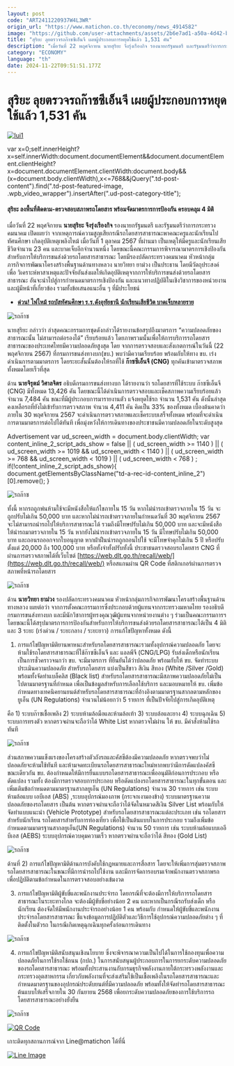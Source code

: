 ```yaml
---
layout: post
code: "ART2411220937W4L3WR"
origin_url: "https://www.matichon.co.th/economy/news_4914582"
image: "https://github.com/user-attachments/assets/2b6e7ad1-a50a-4d42-bab8-ca8dc9d2e69b"
title: "สุริยะ ลุยตรวจรถก๊าซซีเอ็นจี เผยผู้ประกอบการหยุดใช้แล้ว 1,531 คัน"
description: "เมื่อวันที่ 22 พฤศจิกายน นายสุริยะ จึงรุ่งเรืองกิจ รองนายกรัฐมนตรี และรัฐมนตรีว่าการกระทรวงคมนาคม เปิดเผยว่า"
category: "ECONOMY"
language: "th"
date: 2024-11-22T09:51:51.177Z
---
```


# สุริยะ ลุยตรวจรถก๊าซซีเอ็นจี เผยผู้ประกอบการหยุดใช้แล้ว 1,531 คัน

[![](https://www.matichon.co.th/wp-content/uploads/2024/11/lui1.jpg "lui1")](https://www.matichon.co.th/wp-content/uploads/2024/11/lui1.jpg)

var x=0;self.innerHeight?x=self.innerWidth:document.documentElement&&document.documentElement.clientHeight?x=document.documentElement.clientWidth:document.body&&(x=document.body.clientWidth),x<=768&&jQuery(".td-post-content").find(".td-post-featured-image, .wpb\_video\_wrapper").insertAfter(".ud-post-category-title");

#### **สุริยะ ลงพื้นที่ติดตาม-ตรวจสอบสภาพรถโดยสาร พร้อมจัดมาตรการการป้องกัน ครอบคลุม 4 มิติ**

เมื่อวันที่ 22 พฤศจิกายน **นายสุริยะ จึงรุ่งเรืองกิจ** รองนายกรัฐมนตรี และรัฐมนตรีว่าการกระทรวงคมนาคม เปิดเผยว่า จากเหตุการณ์ความสูญเสียกรณีรถโดยสารสาธารณะพาคณะครูและนักเรียนไปทัศนศึกษา เกิดอุบัติเหตุเพลิงไหม้ เมื่อวันที่ 1 ตุลาคม 2567 ที่ผ่านมา เป็นเหตุให้มีครูและนักเรียนเสียชีวิตจำนวน 23 คน และบาดเจ็บอีกจำนวนหนึ่ง โดยขณะนี้คณะกรรมการพิจารณามาตรการเชิงป้องกันสำหรับการให้บริการขนส่งด้วยรถโดยสารสาธารณะ โดยมีรองปลัดกระทรวงคมนาคม หัวหน้ากลุ่มภารกิจการพัฒนาโครงสร้างพื้นฐานด้านทางหลวง นายวิทยา ยาม่วง เป็นประธาน โดยมีวัตถุประสงค์เพื่อ วิเคราะห์หาสาเหตุและปัจจัยอันส่งผลให้เกิดอุบัติเหตุจากการให้บริการขนส่งด้วยรถโดยสารสาธารณะ อันจะนำไปสู่การกำหนดมาตรการเชิงป้องกัน และแนวทางปฏิบัติในเชิงวิชาการของหน่วยงาน และผู้มีหน้าที่เกี่ยวข้อง รวมทั้งข้อเสนอแนะอื่น ๆ ที่มีประโยชน์

*   **[ด่วน! ไฟไหม้ รถบัสทัศนศึกษา ร.ร.ดังอุทัยธานี นักเรียนเสียชีวิต บาดเจ็บหลายราย](https://www.matichon.co.th/local/crime/news_4821131)**

![รถก๊าซ](https://www.matichon.co.th/wp-content/uploads/2024/11/S__43360282_0.jpg)

นายสุริยะ กล่าวว่า ล่าสุดคณะกรรมการชุดดังกล่าวได้รายงานข้อสรุปถึงมาตรการ “ความปลอดภัยของสาธารณะนั้น ไม่สามารถต่อรองได้” เรียบร้อยแล้ว โดยภาพรวมนั้นเพื่อให้การบริการรถโดยสารสาธารณะของประเทศไทยมีความปลอดภัยสูงสุด โดย จากการตรวจสอบและสังเกตการณ์ในวันนี้ (22 พฤศจิกายน 2567) ที่กรมการขนส่งทางบก(ขบ.) พบว่ามีความเรียบร้อย พร้อมกับให้ทาง ขบ. เร่งดำเนินการตามมาตรการ โดยระยะสั้นนั้นต้องให้รถที่ใช้ **ก๊าซซีเอ็นจี (CNG)** ทุกคันเข้ามาตรวจสภาพทั้งหมดโดยเร็วที่สุด

ด้าน **นายจิรุตม์ วิศาลจิตร** อธิบดีกรมการขนส่งทางบก ได้รายงานว่า รถโดยสารที่ใช้ระบบ ก๊าซซีเอ็นจี (CNG) มีทั้งหมด 13,426 คัน โดยขณะนี้ได้ดำเนินการตรวจสอบและเช็คสภาพความเรียบร้อยแล้วจำนวน 7,484 คัน ขณะที่มีผู้ประกอบการมารายงานตัว แจ้งหยุดใช้รถ จำนวน 1,531 คัน ดังนั้นล่าสุด คงเหลือรถที่ยังไม่เข้ารับการตรวจสภาพ จำนวน 4,411 คัน คิดเป็น 33% ของทั้งหมด เบื้องต้นคาดว่า ภายใน 30 พฤศจิกายน 2567 จะดำเนินการตรวจสภาพและเช็คระบบเสร็จทั้งหมด พร้อมที่จะดำเนินการตามมาตรการต่อไปได้ทันที เพื่อมุ่งหวังให้การเดินทางของประชาชนมีความปลอดภัยในระดับสูงสุด

Advertisement var ud\_screen\_width = document.body.clientWidth; var content\_inline\_2\_script\_ads\_show = false || ( ud\_screen\_width >= 1140 ) || ( ud\_screen\_width >= 1019 && ud\_screen\_width < 1140 ) || ( ud\_screen\_width >= 768 && ud\_screen\_width < 1019 ) || ( ud\_screen\_width < 768 ) ; if(!content\_inline\_2\_script\_ads\_show){ document.getElementsByClassName("td-a-rec-id-content\_inline\_2")\[0\].remove(); }

![รถก๊าซ](https://www.matichon.co.th/wp-content/uploads/2024/11/S__43360281_0.jpg)

ทั้งนี้ หากรถถูกพ่นห้ามใช้จะมีหนังสือให้แก้ไขภายใน 15 วัน หากไม่นำรถเข้าตรวจภายใน 15 วัน จะถูกปรับไม่เกิน 50,000 บาท และหากไม่นำรถเข้าตรวจภายในกำหนดวันที่ 30 พฤศจิกายน 2567 จะไม่สามารถนำรถไปให้บริการสาธารณะได้ รวมถึงมีโทษปรับไม่เกิน 50,000 บาท และจะมีหนังสือให้นำรถมาตรวจภายใน 15 วัน หากยังไม่นำรถเข้าตรวจภายใน 15 วัน มีโทษปรับไม่เกิน 50,000 บาท และถอนรถออกจากใบอนุญาต หากฝ่าฝืนนำรถถูกถอนไปใช้ จะมีโทษจำคุกไม่เกิน 5 ปี หรือปรับตั้งแต่ 20,000 ถึง 100,000 บาท หรือทั้งจำทั้งปรับทั้งนี้ ประชาชนตรวจสอบรถโดยสาร CNG ที่ผ่านการตรวจสภาพได้ที่เว็บไซต์ [https://web.dlt.go.th/recall/web/](https://web.dlt.go.th/recall/web/) หรือสแกนผ่าน QR Code ที่สติกเกอร์ผ่านการตรวจสภาพที่หน้ารถโดยสาร

![รถก๊าซ](https://www.matichon.co.th/wp-content/uploads/2024/11/S__43360280_0.jpg)

ด้าน **นายวิทยา ยาม่วง** รองปลัดกระทรวงคมนาคม หัวหน้ากลุ่มภารกิจการพัฒนาโครงสร้างพื้นฐานด้านทางหลวง เผยต่อว่า จากการตั้งคณะกรรมการซึ่งประกอบด้วยผู้แทนจากกระทรวงมหาดไทย รองอธิบดีกรมการขนส่งทางบก และมีนักวิชาการผู้ทรงคุณวุฒิผู้แทนจากหน่วยงานต่าง ๆ ร่วมเป็นคณะกรรมการฯ โดยขณะนี้ได้สรุปมาตรการการป้องกันสำหรับการให้บริการขนส่งด้วยรถโดยสารสาธารณะได้เป็น 4 มิติและ 3 ระยะ (เร่งด่วน / ระยะกลาง / ระยะยาว) การแก้ไขปัญหาทั้งหมด ดังนี้

1) การแก้ไขปัญหามิติยานพาหนะสำหรับรถโดยสารสาธารณะรวมทั้งอุปกรณ์ความปลอดภัย โดยจะห้ามใช้รถโดยสารสาธารณะที่ใช้ก๊าซซีเอ็นจี และ แอลพีจี (CNG/LPG) รับส่งเด็กหรือนักเรียนเป็นการชั่วคราวจนกว่า ขบ. จะมีมาตรการ ที่ยืนยันได้ว่าปลอดภัย พร้อมกับให้ ขบ. จัดทำระบบประเมินความปลอดภัย สำหรับรถโดยสาร แบ่งเป็นสีขาว สีเงิน สีทอง (White /Silver /Gold) พร้อมทั้งจัดทำแบล็คลิส (Black list) สำหรับรถโดยสารสาธารณะมีสภาพความปลอดภัยไม่เป็นไปตามมาตรฐานที่กำหนด เพื่อเป็นข้อมูลสำหรับการเลือกใช้บริการ และมอบหมายให้ ขบ. เพิ่มข้อกำหนดทางเทคนิคยานยนต์สำหรับรถโดยสารสาธารณะที่อ้างอิงตามมาตรฐานสากลตามหลักของยูเอ็น (UN Regulations) จำนวนไม่น้อยกว่า 5 รายการ ที่เป็นปัจจัยไปสู่การเกิดอุบัติเหตุ

คือ 1) ระบบก๊าซเชื้อเพลิง 2) ระบบห้ามล้อมือและห้ามล้อเท้า 3) ระบบล้อและยาง 4) ระบบฉุกเฉิน 5) ระบบการทรงตัว หากตรวจผ่านจะถือว่าได้ White List หากตรวจไม่ผ่าน ให้ ขบ. มีคำสั่งห้ามใช้รถทันที

![รถก๊าซ](https://www.matichon.co.th/wp-content/uploads/2024/11/S__43360279_0.jpg)

ส่วนสภาพความแข็งแรงของโครงสร้างตัวถังรถและคัสซีต้องมีความปลอดภัย หากตรวจพบว่าไม่ปลอดภัยจะห้ามใช้ทันที และห้ามจดทะเบียนรถโดยสารสาธารณะใหม่หากพบว่ามีการดัดแปลงคัสซี ขณะเดียวกัน ขบ. ต้องกำหนดให้มีการยื่นแบบรถโดยสารสาธารณะเพื่ออนุมัติก่อนการประกอบ หรือดัดแปลง รวมทั้ง ต้องมีการตรวจสอบการประกอบ หรือดัดแปลงรถโดยสารสาธารณะในทุกขั้นตอน และเพิ่มเติมข้อกำหนดตามมาตรฐานสากลยูเอ็น (UN Regulations) จำนวน 30 รายการ เช่น ระบบห้ามล้อแบบ เอบีเอส (ABS) ,ระบบอุปกรณ์มองภาพ (กระจกเงามองข้าง) ระบบมาตรฐานความปลอดภัยของรถโดยสาร เป็นต้น หากตรวจผ่านจะถือว่าได้จัดในหมวดสีเงิน Silver List พร้อมกับให้จัดทำแบบแนะนำ (Vehicle Prototype) สำหรับรถโดยสารสาธารณะแต่ละประเภท เช่น รถโดยสารสำหรับนักเรียน รถโดยสารสำหรับการท่องเที่ยว เพื่อใช้เป็นต้นแบบในการประกอบ รวมถึงเพิ่มข้อกำหนดตามมาตรฐานสากลยูเอ็น(UN Regulations) จำนวน 50 รายการ เช่น ระบบห้ามล้อแบบเออีบีเอส (AEBS) ระบบอุปกรณ์ควบคุมความเร็ว หากตรวจผ่านจะถือว่าได้ สีทอง (Gold List)

![รถก๊าซ](https://www.matichon.co.th/wp-content/uploads/2024/11/S__43360278_0.jpg)

ด้านที่ 2) การแก้ไขปัญหามิติด้านการบังคับใช้กฎหมายและการสื่อสาร โดยจะให้เพิ่มการสุ่มตรวจสภาพรถโดยสารสาธารณะในขณะที่มีการนำรถไปใช้งาน และมีการจัดการอบรมเจ้าพนักงานตรวจสภาพรถ เพื่อปฏิบัติตามข้อกำหนดในการตรวจสอบอย่างเข้มงวด

3) การแก้ไขปัญหามิติผู้ขับขี่และพนักงานประจำรถ โดยกรณีที่จะต้องมีการให้บริการรถโดยสารสาธารณะในระยะทางไกล จะต้องมีผู้ขับขี่อย่างน้อย 2 คน และหากเป็นกรณีรถรับส่งเด็ก หรือนักเรียน ต้องจัดให้มีพนักงานประจำรถอย่างน้อย 1 คน พร้อมกับ กำหนดให้ผู้ขับขี่และพนักงานประจำรถโดยสารสาธารณะ ชี้แจงข้อมูลการปฏิบัติตัวและวิธีการใช้อุปกรณ์ความปลอดภัยต่าง ๆ ที่ติดตั้งในตัวรถ ในกรณีเกิดเหตุฉุกเฉินทุกครั้งก่อนการเดินทาง

![รถก๊าซ](https://www.matichon.co.th/wp-content/uploads/2024/11/S__43360275_0.jpg)

4) การแก้ไขปัญหามิติสนับสนุนเชิงนโยบาย ซึ่งจะพิจารณาความเป็นไปได้ในการใช้กองทุนเพื่อความปลอดภัยในการใช้รถใช้ถนน (กปถ.) ในการสนับสนุนผู้ประกอบการในการยกระดับความปลอดภัยของรถโดยสารสาธารณะ พร้อมทั้งประสานงานกับกรมธุรกิจพลังงานภายใต้กระทรวงพลังงานและกระทรวงอุตสาหกรรม เกี่ยวกับพลังงานที่จะส่งเสริมใช้เป็นเชื้อเพลิงในรถโดยสารสาธารณะและกำหนดมาตรฐานของอุปกรณ์ประดับยนต์ที่มีความปลอดภัย พร้อมทั้งให้จัดทำรถโดยสารสาธารณะต้นแบบให้เสร็จภายใน 30 กันยายน 2568 เพื่อยกระดับความปลอดภัยของการใช้บริการรถโดยสารสาธารณะอย่างยั่งยืน

![รถก๊าซ](https://www.matichon.co.th/wp-content/uploads/2024/11/S__43360277_0.jpg)

[![QR Code](https://www.matichon.co.th/wp-content/uploads/2023/07/wob1371z.jpg)](https://lin.ee/ht0nDxX)

เกาะติดทุกสถานการณ์จาก Line@matichon ได้ที่นี่

[![Line Image](https://www.matichon.co.th/wp-content/uploads/2023/07/th.png)](https://lin.ee/ht0nDxX)